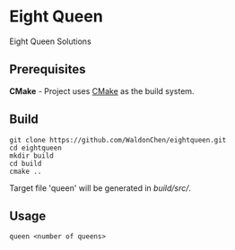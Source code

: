 Eight Queen
============

Eight Queen Solutions

Prerequisites
-------------

__CMake__  -  Project uses [CMake](http://www.cmake.org/) as the build system.


Build
---------

```
git clone https://github.com/WaldonChen/eightqueen.git
cd eightqueen
mkdir build
cd build
cmake ..
```
Target file 'queen' will be generated in _build/src/_.

Usage
------

```
queen <number of queens>
```
